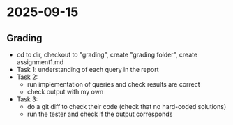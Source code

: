 # 2025-09-15
## Grading
- cd to dir, checkout to "grading", create "grading folder", create assignment1.md
- Task 1: understanding of each query in the report
- Task 2:
    - run implementation of queries and check results are correct 
    - check output with my own
- Task 3: 
    - do a git diff to check their code (check that no hard-coded solutions)  
    - run the tester and check if the output corresponds
